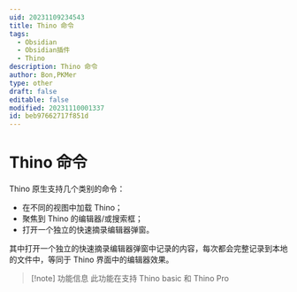 ```yaml
---
uid: 20231109234543
title: Thino 命令
tags:
  - Obsidian
  - Obsidian插件
  - Thino
description: Thino 命令
author: Bon,PKMer
type: other
draft: false
editable: false
modified: 20231110001337
id: beb97662717f851d
---
```


# Thino 命令

Thino 原生支持几个类别的命令：

- 在不同的视图中加载 Thino；
- 聚焦到 Thino 的编辑器/或搜索框；
- 打开一个独立的快速摘录编辑器弹窗。

其中打开一个独立的快速摘录编辑器弹窗中记录的内容，每次都会完整记录到本地的文件中，等同于 Thino 界面中的编辑器效果。

> [!note] 功能信息
> 此功能在支持 Thino basic 和 Thino Pro